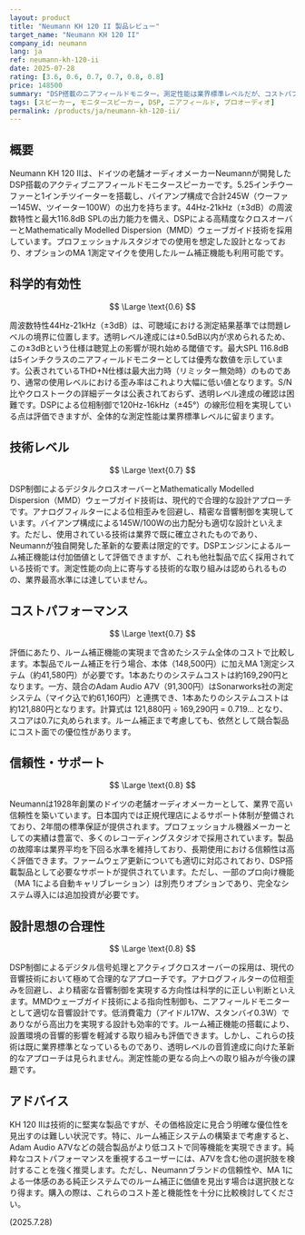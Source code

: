 ```yaml
---
layout: product
title: "Neumann KH 120 II 製品レビュー"
target_name: "Neumann KH 120 II"
company_id: neumann
lang: ja
ref: neumann-kh-120-ii
date: 2025-07-28
rating: [3.6, 0.6, 0.7, 0.7, 0.8, 0.8]
price: 148500
summary: "DSP搭載のニアフィールドモニター。測定性能は業界標準レベルだが、コストパフォーマンスで競合他社に劣る"
tags: [スピーカー, モニタースピーカー, DSP, ニアフィールド, プロオーディオ]
permalink: /products/ja/neumann-kh-120-ii/
---
```


## 概要

Neumann KH 120 IIは、ドイツの老舗オーディオメーカーNeumannが開発したDSP搭載のアクティブニアフィールドモニタースピーカーです。5.25インチウーファーと1インチツイーターを搭載し、バイアンプ構成で合計245W（ウーファー145W、ツイーター100W）の出力を持ちます。44Hz-21kHz（±3dB）の周波数特性と最大116.8dB SPLの出力能力を備え、DSPによる高精度なクロスオーバーとMathematically Modelled Dispersion（MMD）ウェーブガイド技術を採用しています。プロフェッショナルスタジオでの使用を想定した設計となっており、オプションのMA 1測定マイクを使用したルーム補正機能も利用可能です。

## 科学的有効性

$$ \Large \text{0.6} $$

周波数特性44Hz-21kHz（±3dB）は、可聴域における測定結果基準では問題レベルの境界に位置します。透明レベル達成には±0.5dB以内が求められるため、この±3dBという仕様は聴覚上の影響が現れ始める閾値です。最大SPL 116.8dBは5インチクラスのニアフィールドモニターとしては優秀な数値を示しています。公表されているTHD+N仕様は最大出力時（リミッター無効時）のものであり、通常の使用レベルにおける歪み率はこれより大幅に低い値となります。S/N比やクロストークの詳細データは公表されておらず、透明レベル達成の確認は困難です。DSPによる位相制御で120Hz-16kHz（±45°）の線形位相を実現している点は評価できますが、全体的な測定性能は業界標準レベルに留まります。

## 技術レベル

$$ \Large \text{0.7} $$

DSP制御によるデジタルクロスオーバーとMathematically Modelled Dispersion（MMD）ウェーブガイド技術は、現代的で合理的な設計アプローチです。アナログフィルターによる位相歪みを回避し、精密な音響制御を実現しています。バイアンプ構成による145W/100Wの出力配分も適切な設計といえます。ただし、使用されている技術は業界で既に確立されたものであり、Neumannが独自開発した革新的な要素は限定的です。DSPエンジンによるルーム補正機能は付加価値として評価できますが、これも他社製品で広く採用されている技術です。測定性能の向上に寄与する技術的な取り組みは認められるものの、業界最高水準には達していません。

## コストパフォーマンス

$$ \Large \text{0.7} $$

評価にあたり、ルーム補正機能の実現まで含めたシステム全体のコストで比較します。本製品でルーム補正を行う場合、本体（148,500円）に加えMA 1測定システム（約41,580円）が必要です。1本あたりのシステムコストは約169,290円となります。一方、競合のAdam Audio A7V（91,300円）はSonarworks社の測定システム（マイク込で約61,160円）と連携でき、1本あたりのシステムコストは約121,880円となります。計算式は 121,880円 ÷ 169,290円 = 0.719... となり、スコアは0.7に丸められます。ルーム補正まで考慮しても、依然として競合製品にコスト面での優位性があります。

## 信頼性・サポート

$$ \Large \text{0.8} $$

Neumannは1928年創業のドイツの老舗オーディオメーカーとして、業界で高い信頼性を築いています。日本国内では正規代理店によるサポート体制が整備されており、2年間の標準保証が提供されます。プロフェッショナル機器メーカーとしての実績は豊富で、多くのレコーディングスタジオで採用されています。製品の故障率は業界平均を下回る水準を維持しており、長期使用における信頼性は高く評価できます。ファームウェア更新についても適切に対応されており、DSP搭載製品として必要なサポートが提供されています。ただし、一部のプロ向け機能（MA 1による自動キャリブレーション）は別売りオプションであり、完全なシステム導入には追加投資が必要です。

## 設計思想の合理性

$$ \Large \text{0.8} $$

DSP制御によるデジタル信号処理とアクティブクロスオーバーの採用は、現代の音響技術において極めて合理的なアプローチです。アナログフィルターの位相歪みを回避し、より精密な音響制御を実現する方向性は科学的に正しい判断といえます。MMDウェーブガイド技術による指向性制御も、ニアフィールドモニターとして適切な音響設計です。低消費電力（アイドル17W、スタンバイ0.3W）でありながら高出力を実現する設計も効率的です。ルーム補正機能の搭載により、設置環境の音響的影響を軽減する取り組みも評価できます。しかし、これらの技術は既に業界標準となっているものであり、透明レベルの音質達成に向けた革新的なアプローチは見られません。測定性能の更なる向上への取り組みが今後の課題です。

## アドバイス

KH 120 IIは技術的に堅実な製品ですが、その価格設定に見合う明確な優位性を見出すのは難しい状況です。特に、ルーム補正システムの構築まで考慮すると、Adam Audio A7Vなどの競合製品がより低コストで同等機能を実現できます。純粋なコストパフォーマンスを重視するユーザーには、A7Vを含む他の選択肢を検討することを強く推奨します。ただし、Neumannブランドの信頼性や、MA 1による一体感のある純正システムでのルーム補正に価値を見出す場合は選択肢となり得ます。購入の際は、これらのコスト差と機能性を十分に比較検討してください。

(2025.7.28)
